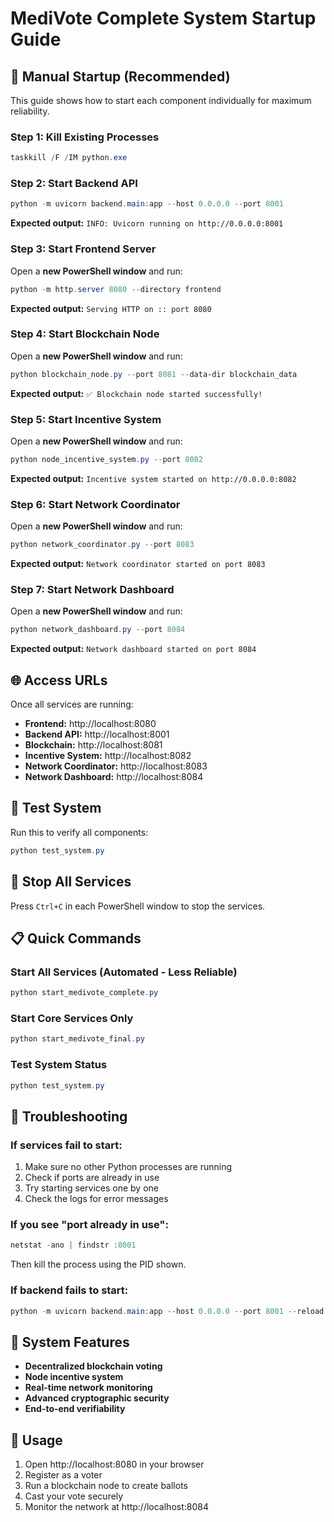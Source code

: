 # MediVote Complete System Startup Guide

## 🚀 Manual Startup (Recommended)

This guide shows how to start each component individually for maximum reliability.

### Step 1: Kill Existing Processes
```powershell
taskkill /F /IM python.exe
```

### Step 2: Start Backend API
```powershell
python -m uvicorn backend.main:app --host 0.0.0.0 --port 8001
```
**Expected output:** `INFO: Uvicorn running on http://0.0.0.0:8001`

### Step 3: Start Frontend Server
Open a **new PowerShell window** and run:
```powershell
python -m http.server 8080 --directory frontend
```
**Expected output:** `Serving HTTP on :: port 8080`

### Step 4: Start Blockchain Node
Open a **new PowerShell window** and run:
```powershell
python blockchain_node.py --port 8081 --data-dir blockchain_data
```
**Expected output:** `✅ Blockchain node started successfully!`

### Step 5: Start Incentive System
Open a **new PowerShell window** and run:
```powershell
python node_incentive_system.py --port 8082
```
**Expected output:** `Incentive system started on http://0.0.0.0:8082`

### Step 6: Start Network Coordinator
Open a **new PowerShell window** and run:
```powershell
python network_coordinator.py --port 8083
```
**Expected output:** `Network coordinator started on port 8083`

### Step 7: Start Network Dashboard
Open a **new PowerShell window** and run:
```powershell
python network_dashboard.py --port 8084
```
**Expected output:** `Network dashboard started on port 8084`

## 🌐 Access URLs

Once all services are running:

- **Frontend:** http://localhost:8080
- **Backend API:** http://localhost:8001
- **Blockchain:** http://localhost:8081
- **Incentive System:** http://localhost:8082
- **Network Coordinator:** http://localhost:8083
- **Network Dashboard:** http://localhost:8084

## 🧪 Test System

Run this to verify all components:
```powershell
python test_system.py
```

## 🛑 Stop All Services

Press `Ctrl+C` in each PowerShell window to stop the services.

## 📋 Quick Commands

### Start All Services (Automated - Less Reliable)
```powershell
python start_medivote_complete.py
```

### Start Core Services Only
```powershell
python start_medivote_final.py
```

### Test System Status
```powershell
python test_system.py
```

## 🔧 Troubleshooting

### If services fail to start:
1. Make sure no other Python processes are running
2. Check if ports are already in use
3. Try starting services one by one
4. Check the logs for error messages

### If you see "port already in use":
```powershell
netstat -ano | findstr :8001
```
Then kill the process using the PID shown.

### If backend fails to start:
```powershell
python -m uvicorn backend.main:app --host 0.0.0.0 --port 8001 --reload
```

## 🎯 System Features

- **Decentralized blockchain voting**
- **Node incentive system**
- **Real-time network monitoring**
- **Advanced cryptographic security**
- **End-to-end verifiability**

## 📝 Usage

1. Open http://localhost:8080 in your browser
2. Register as a voter
3. Run a blockchain node to create ballots
4. Cast your vote securely
5. Monitor the network at http://localhost:8084 